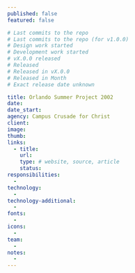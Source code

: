 ```yaml
---
published: false
featured: false

# Last commits to the repo
# Last commits to the repo (for v1.0.0)
# Design work started
# Development work started
# vX.0.0 released
# Released
# Released in vX.0.0
# Released in Month
# Exact release date unknown

title: Orlando Summer Project 2002
date:
date_start:
agency: Campus Crusade for Christ
client:
image:
thumb:
links:
  - title:
    url:
    type: # website, source, article
    status:
responsibilities:
  -
technology:
  -
technology-additional:
  -
fonts:
  -
icons:
  -
team:
  -
notes:
  -
---
```

